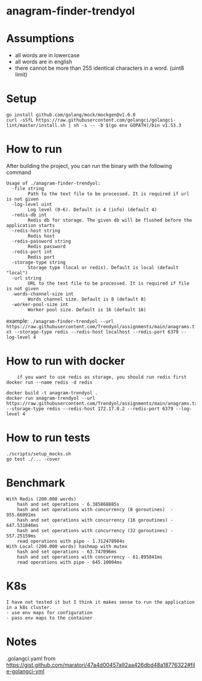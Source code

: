 # anagram-finder-trendyol

# Assumptions
- all words are in lowercase
- all words are in english
- there cannot be more than 255 identical characters in a word. (uint8 limit)

# Setup
```
go install github.com/golang/mock/mockgen@v1.6.0
curl -sSfL https://raw.githubusercontent.com/golangci/golangci-lint/master/install.sh | sh -s -- -b $(go env GOPATH)/bin v1.53.3
```

# How to run
After building the project, you can run the binary with the following command
```
Usage of ./anagram-finder-trendyol:
  -file string
        Path to the text file to be processed. It is required if url is not given
  -log-level uint
        Log level (0-6). Default is 4 (info) (default 4)
  -redis-db int
        Redis db for storage. The given db will be flushed before the application starts
  -redis-host string
        Redis host
  -redis-password string
        Redis password
  -redis-port int
        Redis port
  -storage-type string
        Storage type (local or redis). Default is local (default "local")
  -url string
        URL to the text file to be processed. It is required if file is not given
  -words-channel-size int
        Words channel size. Default is 8 (default 8)
  -worker-pool-size int
        Worker pool size. Default is 16 (default 16)
```
example:
```./anagram-finder-trendyol --url https://raw.githubusercontent.com/Trendyol/assignments/main/anagrams.txt --storage-type redis --redis-host localhost --redis-port 6379 --log-level 4 ```
# How to run with docker
``` 
    if you want to use redis as storage, you should run redis first
docker run --name redis -d redis

docker build -t anagram-trendyol .
docker run anagram-trendyol --url https://raw.githubusercontent.com/Trendyol/assignments/main/anagrams.txt --storage-type redis --redis-host 172.17.0.2 --redis-port 6379 --log-level 4
```

# How to run tests
```
./scripts/setup_mocks.sh
go test ./... -cover
```
# Benchmark
```
With Redis (200.000 words) 
    hash and set operations - 6.385868885s
    hash and set operations with concurrency (8 goroutines)  - 955.66091ms
    hash and set operations with concurrency (16 goroutines) - 647.531846ms
    hash and set operations with concurrency (32 goroutines) - 557.25159ms
    read operations with pipe - 1.312478984s
With Local (200.000 words) hashmap with mutex
    hash and set operations - 63.747096ms
    hash and set operations with concurrency - 61.895841ms
    read operations with pipe - 645.10004ms

```

# K8s
```
I have not tested it but I think it makes sense to run the application in a k8s cluster.
- use env maps for configuration
- pass env maps to the container
```

# Notes
.golangci.yaml from https://gist.github.com/maratori/47a4d00457a92aa426dbd48a18776322#file-golangci-yml